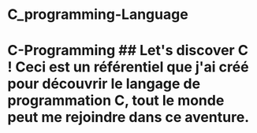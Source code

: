 # C_programming-Language
# C-Programming ## Let's discover C !   Ceci est un référentiel que j'ai créé pour découvrir le langage de programmation C, tout le monde peut me rejoindre dans ce aventure.
